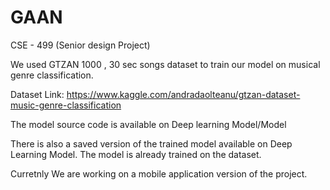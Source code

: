 # GAAN
CSE - 499 (Senior design Project)

We used GTZAN 1000 , 30 sec songs dataset to train our model on musical genre classification.

Dataset Link: https://www.kaggle.com/andradaolteanu/gtzan-dataset-music-genre-classification

The model source code is available on Deep learning Model/Model

There is also a saved version of the trained model available on Deep Learning Model. The model is already trained on the dataset. 

Curretnly We are working on a mobile application version of the project.
